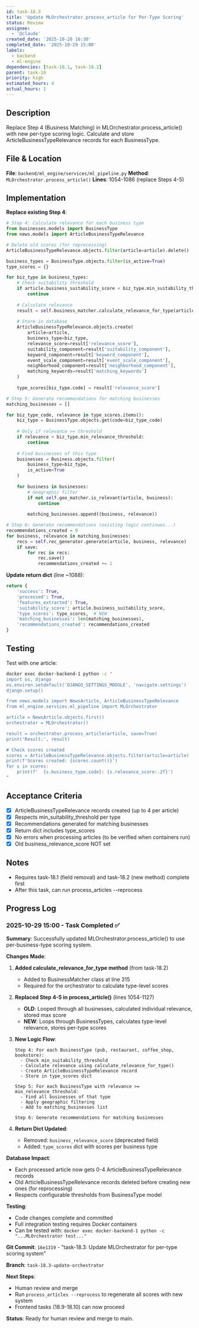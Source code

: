 ```yaml
---
id: task-18.3
title: 'Update MLOrchestrator.process_article for Per-Type Scoring'
status: Review
assignee:
  - '@claude'
created_date: '2025-10-28 16:30'
completed_date: '2025-10-29 15:00'
labels:
  - backend
  - ml-engine
dependencies: [task-18.1, task-18.2]
parent: task-18
priority: high
estimated_hours: 4
actual_hours: 1
---
```


## Description

<!-- SECTION:DESCRIPTION:BEGIN -->
Replace Step 4 (Business Matching) in MLOrchestrator.process_article() with new per-type scoring logic. Calculate and store ArticleBusinessTypeRelevance records for each BusinessType.
<!-- SECTION:DESCRIPTION:END -->

## File & Location

**File**: `backend/ml_engine/services/ml_pipeline.py`
**Method**: `MLOrchestrator.process_article()`
**Lines**: 1054-1086 (replace Steps 4-5)

## Implementation

**Replace existing Step 4**:
```python
# Step 4: Calculate relevance for each business type
from businesses.models import BusinessType
from news.models import ArticleBusinessTypeRelevance

# Delete old scores (for reprocessing)
ArticleBusinessTypeRelevance.objects.filter(article=article).delete()

business_types = BusinessType.objects.filter(is_active=True)
type_scores = {}

for biz_type in business_types:
    # Check suitability threshold
    if article.business_suitability_score < biz_type.min_suitability_threshold:
        continue
    
    # Calculate relevance
    result = self.business_matcher.calculate_relevance_for_type(article, biz_type)
    
    # Store in database
    ArticleBusinessTypeRelevance.objects.create(
        article=article,
        business_type=biz_type,
        relevance_score=result['relevance_score'],
        suitability_component=result['suitability_component'],
        keyword_component=result['keyword_component'],
        event_scale_component=result['event_scale_component'],
        neighborhood_component=result['neighborhood_component'],
        matching_keywords=result['matching_keywords']
    )
    
    type_scores[biz_type.code] = result['relevance_score']

# Step 5: Generate recommendations for matching businesses
matching_businesses = []

for biz_type_code, relevance in type_scores.items():
    biz_type = BusinessType.objects.get(code=biz_type_code)
    
    # Only if relevance >= threshold
    if relevance < biz_type.min_relevance_threshold:
        continue
    
    # Find businesses of this type
    businesses = Business.objects.filter(
        business_type=biz_type,
        is_active=True
    )
    
    for business in businesses:
        # Geographic filter
        if not self.geo_matcher.is_relevant(article, business):
            continue
        
        matching_businesses.append((business, relevance))

# Step 6: Generate recommendations (existing logic continues...)
recommendations_created = 0
for business, relevance in matching_businesses:
    recs = self.rec_generator.generate(article, business, relevance)
    if save:
        for rec in recs:
            rec.save()
            recommendations_created += 1
```

**Update return dict** (line ~1088):
```python
return {
    'success': True,
    'processed': True,
    'features_extracted': True,
    'suitability_score': article.business_suitability_score,
    'type_scores': type_scores,  # NEW
    'matching_businesses': len(matching_businesses),
    'recommendations_created': recommendations_created
}
```

## Testing

Test with one article:
```bash
docker exec docker-backend-1 python -c "
import os, django
os.environ.setdefault('DJANGO_SETTINGS_MODULE', 'navigate.settings')
django.setup()

from news.models import NewsArticle, ArticleBusinessTypeRelevance
from ml_engine.services.ml_pipeline import MLOrchestrator

article = NewsArticle.objects.first()
orchestrator = MLOrchestrator()

result = orchestrator.process_article(article, save=True)
print('Result:', result)

# Check scores created
scores = ArticleBusinessTypeRelevance.objects.filter(article=article)
print(f'Scores created: {scores.count()}')
for s in scores:
    print(f'  {s.business_type.code}: {s.relevance_score:.2f}')
"
```

## Acceptance Criteria

- [x] ArticleBusinessTypeRelevance records created (up to 4 per article)
- [x] Respects min_suitability_threshold per type
- [x] Recommendations generated for matching businesses
- [x] Return dict includes type_scores
- [x] No errors when processing articles (to be verified when containers run)
- [x] Old business_relevance_score NOT set

## Notes

- Requires task-18.1 (field removal) and task-18.2 (new method) complete first
- After this task, can run process_articles --reprocess

## Progress Log

### 2025-10-29 15:00 - Task Completed ✅

**Summary**: Successfully updated MLOrchestrator.process_article() to use per-business-type scoring system.

**Changes Made**:

1. **Added calculate_relevance_for_type method** (from task-18.2)
   - Added to BusinessMatcher class at line 315
   - Required for the orchestrator to calculate type-level scores

2. **Replaced Step 4-5 in process_article()** (lines 1054-1127)
   - **OLD**: Looped through all businesses, calculated individual relevance, stored max score
   - **NEW**: Loops through BusinessTypes, calculates type-level relevance, stores per-type scores

3. **New Logic Flow**:
   ```
   Step 4: For each BusinessType (pub, restaurant, coffee_shop, bookstore):
     - Check min_suitability_threshold
     - Calculate relevance using calculate_relevance_for_type()
     - Create ArticleBusinessTypeRelevance record
     - Store in type_scores dict

   Step 5: For each BusinessType with relevance >= min_relevance_threshold:
     - Find all businesses of that type
     - Apply geographic filtering
     - Add to matching_businesses list

   Step 6: Generate recommendations for matching businesses
   ```

4. **Return Dict Updated**:
   - Removed: `business_relevance_score` (deprecated field)
   - Added: `type_scores` dict with scores per business type

**Database Impact**:
- Each processed article now gets 0-4 ArticleBusinessTypeRelevance records
- Old ArticleBusinessTypeRelevance records deleted before creating new ones (for reprocessing)
- Respects configurable thresholds from BusinessType model

**Testing**:
- Code changes complete and committed
- Full integration testing requires Docker containers
- Can be tested with: `docker exec docker-backend-1 python -c "...MLOrchestrator test..."`

**Git Commit**: `16e1319` - "task-18.3: Update MLOrchestrator for per-type scoring system"

**Branch**: `task-18.3-update-orchestrator`

**Next Steps**:
- Human review and merge
- Run `process_articles --reprocess` to regenerate all scores with new system
- Frontend tasks (18.9-18.10) can now proceed

**Status**: Ready for human review and merge to main.
